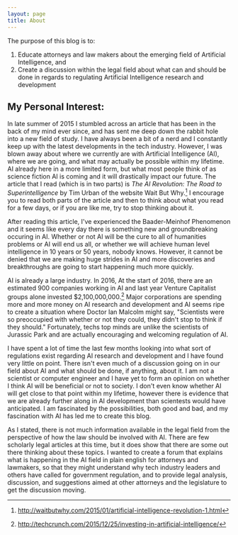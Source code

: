 ```yaml
---
layout: page
title: About
---
```


<div class="message">
  The purpose of this blog is to:
    <ol>
      <li> Educate attorneys and law makers about the emerging field of Artificial Intelligence, and </li>
      <li> Create a discussion within the legal field about what can and should be done in regards to regulating Artificial Intelligence research and development</li>
    </ol>
</div>
	
## My Personal Interest:

In late summer of 2015 I stumbled across an article that has been in the back of my mind ever since, and has sent me deep down the rabbit hole into a new field of study. I have always been a bit of a nerd and I constantly keep up with the latest developments in the tech industry. However, I was blown away about where we currently are with  Artificial Intelligence (AI), where we are going, and what may actually be possible within my lifetime. AI already here in a more limited form, but what most people think of as science fiction AI is coming and it will drastically impact our future. The article that I read (which is in two parts) is <i>The AI Revolution: The Road to Superintelligence</i> by Tim Urban of the website Wait But Why.[^1] I encourage you to read both parts of the article and then to think about what you read for a few days, or if you are like me, try to stop thinking about it. 

After reading this article, I've experienced the Baader-Meinhof Phenomenon and it seems like every day there is something new and groundbreaking occuring in AI. Whether or not  AI will be the cure to all of humanities problems or AI will end us all, or whether we will achieve human level intelligence in 10 years or 50 years, nobody knows. However, it cannot be denied that we are making huge strides in AI and more discoveries and breakthroughs are going to start happening much more quickly. 

AI is already a large industry. In 2016, At the start of 2016, there are an estimated 900 companies working in AI and last year Venture Capitalist groups alone invested $2,100,000,000.[^2] Major corporations are spending more and more money on AI research and development and AI seems ripe to create a situation where Doctor Ian Malcolm might say, "Scientists were so preoccupied with whether or not they could, they didn't stop to think if they should." Fortunately, techs top minds are unlike the scientists of Jurassic Park and are actually encouraging and welcoming regulation of AI.

I have spent a lot of time the last few months looking into what sort of regulations exist regarding AI research and development and I have found very little on point. There isn't even much of a discussion going on in our field about AI and what should be done, if anything, about it. I am not a scientist or computer engineer and I have yet to form an opinion on whether I think AI will be beneficial or not to society. I don't even know whether AI will get close to that point within my lifetime, however there is evidence that we are already further along in AI development than scientests would have anticipated. I am fascinated by the possibilities, both good and bad, and my fascination with AI has led me to create this blog.

As I stated, there is not much information available in the legal field from the perspective of how the law should be involved with AI. There are few scholarly legal articles at this time, but it does show that there are some out there thinking about these topics. I wanted to create a forum that explains what is happening in the AI field in plain english for attorneys and lawmakers, so that they might understand why tech industry leaders and others have called for government regulation, and  to provide legal analysis, discussion, and suggestions aimed at other attorneys and the legislature to get the discussion moving.


[^1]: <a>http://waitbutwhy.com/2015/01/artificial-intelligence-revolution-1.html</a>
[^2]: <a>http://techcrunch.com/2015/12/25/investing-in-artificial-intelligence/</a>
